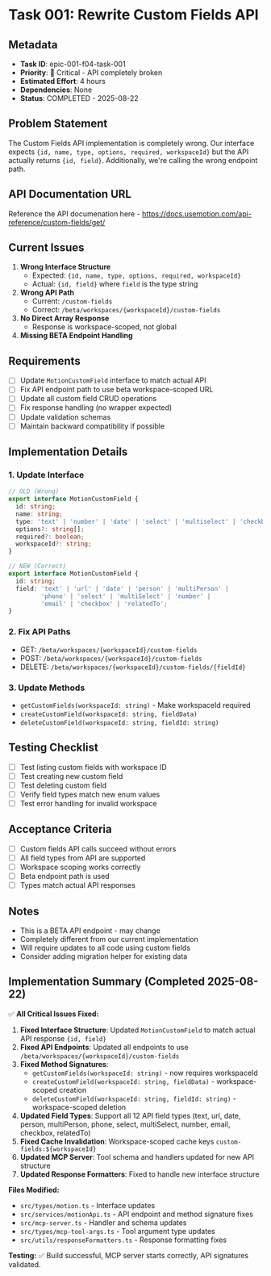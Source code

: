 # Task 001: Rewrite Custom Fields API

## Metadata
- **Task ID**: epic-001-f04-task-001
- **Priority**: 🔴 Critical - API completely broken
- **Estimated Effort**: 4 hours
- **Dependencies**: None
- **Status**: COMPLETED - 2025-08-22

## Problem Statement
The Custom Fields API implementation is completely wrong. Our interface expects `{id, name, type, options, required, workspaceId}` but the API actually returns `{id, field}`. Additionally, we're calling the wrong endpoint path.

## API Documentation URL
Reference the API documenation here - https://docs.usemotion.com/api-reference/custom-fields/get/

## Current Issues
1. **Wrong Interface Structure**
   - Expected: `{id, name, type, options, required, workspaceId}`
   - Actual: `{id, field}` where `field` is the type string
2. **Wrong API Path**
   - Current: `/custom-fields`
   - Correct: `/beta/workspaces/{workspaceId}/custom-fields`
3. **No Direct Array Response**
   - Response is workspace-scoped, not global
4. **Missing BETA Endpoint Handling**

## Requirements
- [ ] Update `MotionCustomField` interface to match actual API
- [ ] Fix API endpoint path to use beta workspace-scoped URL
- [ ] Update all custom field CRUD operations
- [ ] Fix response handling (no wrapper expected)
- [ ] Update validation schemas
- [ ] Maintain backward compatibility if possible

## Implementation Details

### 1. Update Interface
```typescript
// OLD (Wrong)
export interface MotionCustomField {
  id: string;
  name: string;
  type: 'text' | 'number' | 'date' | 'select' | 'multiselect' | 'checkbox';
  options?: string[];
  required?: boolean;
  workspaceId?: string;
}

// NEW (Correct)
export interface MotionCustomField {
  id: string;
  field: 'text' | 'url' | 'date' | 'person' | 'multiPerson' |
         'phone' | 'select' | 'multiSelect' | 'number' |
         'email' | 'checkbox' | 'relatedTo';
}
```

### 2. Fix API Paths
- GET: `/beta/workspaces/{workspaceId}/custom-fields`
- POST: `/beta/workspaces/{workspaceId}/custom-fields`
- DELETE: `/beta/workspaces/{workspaceId}/custom-fields/{fieldId}`

### 3. Update Methods
- `getCustomFields(workspaceId: string)` - Make workspaceId required
- `createCustomField(workspaceId: string, fieldData)`
- `deleteCustomField(workspaceId: string, fieldId: string)`

## Testing Checklist
- [ ] Test listing custom fields with workspace ID
- [ ] Test creating new custom field
- [ ] Test deleting custom field
- [ ] Verify field types match new enum values
- [ ] Test error handling for invalid workspace

## Acceptance Criteria
- [ ] Custom fields API calls succeed without errors
- [ ] All field types from API are supported
- [ ] Workspace scoping works correctly
- [ ] Beta endpoint path is used
- [ ] Types match actual API responses

## Notes
- This is a BETA API endpoint - may change
- Completely different from our current implementation
- Will require updates to all code using custom fields
- Consider adding migration helper for existing data

## Implementation Summary (Completed 2025-08-22)
✅ **All Critical Issues Fixed:**

1. **Fixed Interface Structure**: Updated `MotionCustomField` to match actual API response `{id, field}`
2. **Fixed API Endpoints**: Updated all endpoints to use `/beta/workspaces/{workspaceId}/custom-fields` 
3. **Fixed Method Signatures**: 
   - `getCustomFields(workspaceId: string)` - now requires workspaceId
   - `createCustomField(workspaceId: string, fieldData)` - workspace-scoped creation
   - `deleteCustomField(workspaceId: string, fieldId: string)` - workspace-scoped deletion
4. **Updated Field Types**: Support all 12 API field types (text, url, date, person, multiPerson, phone, select, multiSelect, number, email, checkbox, relatedTo)
5. **Fixed Cache Invalidation**: Workspace-scoped cache keys `custom-fields:${workspaceId}`
6. **Updated MCP Server**: Tool schema and handlers updated for new API structure
7. **Updated Response Formatters**: Fixed to handle new interface structure

**Files Modified:**
- `src/types/motion.ts` - Interface updates
- `src/services/motionApi.ts` - API endpoint and method signature fixes  
- `src/mcp-server.ts` - Handler and schema updates
- `src/types/mcp-tool-args.ts` - Tool argument type updates
- `src/utils/responseFormatters.ts` - Response formatting fixes

**Testing:** ✅ Build successful, MCP server starts correctly, API signatures validated.
